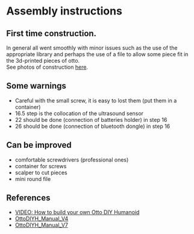 # Assembly instructions
## First time construction. 
In general all went smoothly with minor issues such as the use of the 
appropriate library and perhaps the use of a file to allow some piece
fit in the 3d-printed pieces of otto.  
See photos of construction [here](first-time-constructions/).

## Some warnings
* Careful with the small screw, it is easy to lost them (put them in a container)
* 16.5 step is the collocation of the ultrasound sensor
* 22 should be done (connection of batteries holder) in step 16
* 26 should be done (connection of bluetooth dongle) in step 16

## Can be improved
* comfortable screwdrivers  (professional ones)
* container for screws 
* scalper to cut pieces
* mini round file 

## References
* [VIDEO: How to build your own Otto DIY Humanoid](https://www.youtube.com/watch?v=FNd-WwCCDQM)
* [OttoDIYH_Manual_V4](OttoDIYH_Manual_V4.pdf)
* [OttoDIYH_Manual_V7](OttoDIYH_Manual_V7.pdf)